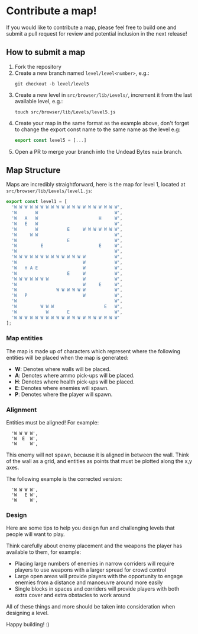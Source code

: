 # Contribute a map!

If you would like to contribute a map, please feel free to build one and submit a pull request for review and potential inclusion in the next release!

## How to submit a map

1. Fork the repository
2. Create a new branch named `level/level<number>`, e.g.:
    ```
    git checkout -b level/level5
    ```
3. Create a new level in `src/browser/lib/Levels/`, increment it from the last available level, e.g.:
    ```
    touch src/browser/lib/Levels/level5.js
    ```
4. Create your map in the same format as the example above, don't forget to change the export const name to the same name as the level e.g:
    ```js
    export const level5 = [...]
    ```
5. Open a PR to merge your branch into the Undead Bytes `main` branch.

## Map Structure

Maps are incredibly straightforward, here is the map for level 1, located at `src/browser/lib/Levels/level1.js`:

```js
export const level1 = [
  'W W W W W W W W W W W W W W W W W W W W',
  'W       W                             W',
  'W   A   W                       H     W',
  'W   E   W                             W',
  'W       W           E     W W W W W W W',
  'W     W W                             W',
  'W                   E                 W',
  'W         E                     E     W',
  'W                                     W',
  'W W W W W W W W W W W W W W           W',
  'W                         W           W',
  'W   H A E                 W           W',
  'W                   E     W           W',
  'W W W W W W W             W           W',
  'W                         W     E     W',
  'W               W W W W W W           W',
  'W   P                     W           W',
  'W                                     W',
  'W         W W W                   E   W',
  'W           W       E                 W',
  'W W W W W W W W W W W W W W W W W W W W'
];
```

### Map entities

The map is made up of characters which represent where the following entities will be placed when the map is generated:

- **W**: Denotes where walls will be placed.
- **A**: Denotes where ammo pick-ups will be placed.
- **H**: Denotes where health pick-ups will be placed.
- **E**: Denotes where enemies will spawn.
- **P**: Denotes where the player will spawn.

### Alignment

Entities must be aligned! For example:

```
  'W W W W',
  'W  E  W',
  'W     W',
```

This enemy will not spawn, because it is aligned in between the wall. Think of the wall as a grid, and entities as points that must be plotted along the x,y axes.

The following example is the corrected version:

```
  'W W W W',
  'W   E W',
  'W     W',
```

### Design

Here are some tips to help you design fun and challenging levels that people will want to play.

Think carefully about enemy placement and the weapons the player has available to them, for example:

- Placing large numbers of enemies in narrow corriders will require players to use weapons with a larger spread for crowd control
- Large open areas will provide players with the opportunity to engage enemies from a distance and manoeuvre around more easily
- Single blocks in spaces and corriders will provide players with both extra cover and extra obstacles to work around

All of these things and more should be taken into consideration when designing a level.

Happy building! :)
